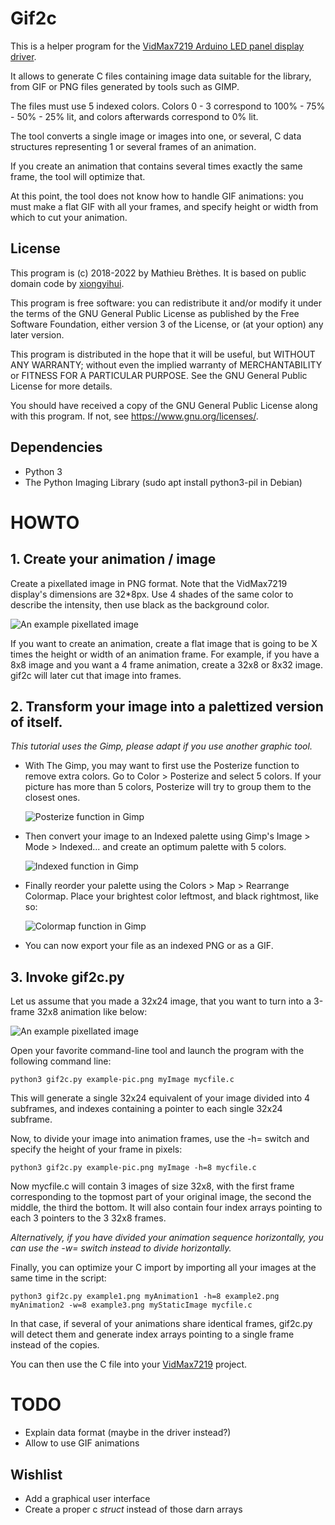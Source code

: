 # Gif2c

This is a helper program for the [VidMax7219 Arduino LED panel display driver](https://github.com/mbrethes/vidmax7219).

It allows to generate C files containing image data suitable for the library, from GIF or PNG files generated by tools such as GIMP.

The files must use 5 indexed colors. Colors 0 - 3 correspond to 100% - 75% - 50% - 25% lit, and colors afterwards correspond to 0% lit.

The tool converts a single image or images into one, or several, C data structures representing 1 or several frames of an animation.

If you create an animation that contains several times exactly the same frame, the tool will optimize that.

At this point, the tool does not know how to handle GIF animations: you must make a flat GIF with all your frames, and specify height or width from
which to cut your animation.

## License

This program is (c) 2018-2022 by Mathieu Brèthes. It is based on public domain code by [xiongyihui](https://gist.github.com/xiongyihui/1106c5755a966753ba2f02e827879aed).

This program is free software: you can redistribute it and/or modify it under the terms of the GNU General Public License as published by the Free Software Foundation, either version 3 of the License, or (at your option) any later version.

This program is distributed in the hope that it will be useful, but WITHOUT ANY WARRANTY; without even the implied warranty of MERCHANTABILITY or FITNESS FOR A PARTICULAR PURPOSE. See the GNU General Public License for more details.

You should have received a copy of the GNU General Public License along with this program. If not, see <https://www.gnu.org/licenses/>. 

## Dependencies

- Python 3
- The Python Imaging Library (sudo apt install python3-pil in Debian)

# HOWTO

## 1. Create your animation / image

Create a pixellated image in PNG format. Note that the VidMax7219 display's dimensions are 32*8px. Use 4 shades of the same color to describe the intensity, then use black as the background color.

![An example pixellated image](extra/example-pic.png "An example pixellated image")


If you want to create an animation, create a flat image that is going to be X times the height or width of an animation frame. For example, if you have a 8x8 image and you want a 4 frame animation,
create a 32x8 or 8x32 image. gif2c will later cut that image into frames.

## 2. Transform your image into a palettized version of itself.

_This tutorial uses the Gimp, please adapt if you use another graphic tool._

* With The Gimp, you may want to first use the Posterize function to remove extra colors. Go to Color > Posterize and select 5 colors. If your picture has more than 5 colors, Posterize will try to group them to the closest ones.

  ![Posterize function in Gimp](extra/posterize.png "Where to find it")

* Then convert your image to an Indexed palette using Gimp's Image > Mode > Indexed... and create an optimum palette with 5 colors.

  ![Indexed function in Gimp](extra/indexed.png "Where to find it")

* Finally reorder your palette using the Colors > Map > Rearrange Colormap. Place your brightest color leftmost, and black rightmost, like so:

  ![Colormap function in Gimp](extra/colormap.png "Where to find it")

* You can now export your file as an indexed PNG or as a GIF.

## 3. Invoke gif2c.py

Let us assume that you made a 32x24 image, that you want to turn into a 3-frame 32x8 animation like below:

![An example pixellated image](extra/example-pic.png "An example pixellated image")

Open your favorite command-line tool and launch the program with the following command line:

    python3 gif2c.py example-pic.png myImage mycfile.c

This will generate a single 32x24 equivalent of your image divided into 4 subframes, and indexes containing a pointer to each single 32x24 subframe.

Now, to divide your image into animation frames, use the -h= switch and specify the height of your frame in pixels:

    python3 gif2c.py example-pic.png myImage -h=8 mycfile.c

Now mycfile.c will contain 3 images of size 32x8, with the first frame corresponding to the topmost part of your original image, the second the middle, the third the bottom. It
will also contain four index arrays pointing to each 3 pointers to the 3 32x8 frames.

_Alternatively, if you have divided your animation sequence horizontally, you can use the -w= switch instead to divide horizontally._

Finally, you can optimize your C import by importing all your images at the same time in the script:

    python3 gif2c.py example1.png myAnimation1 -h=8 example2.png myAnimation2 -w=8 example3.png myStaticImage mycfile.c
    
In that case, if several of your animations share identical frames, gif2c.py will detect them and generate index arrays pointing to a single frame instead of the copies.

You can then use the C file into your [VidMax7219](https://github.com/mbrethes/vidmax7219) project.

# TODO

- Explain data format (maybe in the driver instead?)
- Allow to use GIF animations

## Wishlist

- Add a graphical user interface
- Create a proper c _struct_ instead of those darn arrays
